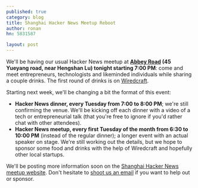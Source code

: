 ```yaml
---
published: true
category: blog
title: Shanghai Hacker News Meetup Reboot
author: ronan
hn: 5831587

layout: post
---
```


We'll be having our usual Hacker News meetup at **[Abbey Road](http://goo.gl/maps/Ona2p) (45 Yueyang road, near Hengshan Lu) tonight starting 7:00 PM**: come and meet entrepreneurs, technologists and likeminded individuals while sharing a couple drinks. The first round of drinks is on [Wiredcraft](http://wiredcraft.com).

Starting next week, we'll be changing a bit the format of this event:

- **Hacker News dinner, every Tuesday from 7:00 to 8:00 PM**; we're still confirming the venue. We'll be kicking off each dinner with a video of a tech or entrepreneurial talk (that you're free to ignore if you'd rather chat with other attendees).
- **Hacker News meetup, every first Tuesday of the month from 6:30 to 10:00 PM** (instead of the regular dinner); a longer event with an actual speaker on stage. We're still working out the details, but we hope to sponsor some food and drinks with the help of Wiredcraft and hopefully other local startups.

We'll be posting more information soon on the [Shanghai Hacker News meetup website](http://shanghaihn.org/). Don't hesitate to [shoot us an email](mailto:info@devo.ps) if you want to help out or sponsor.